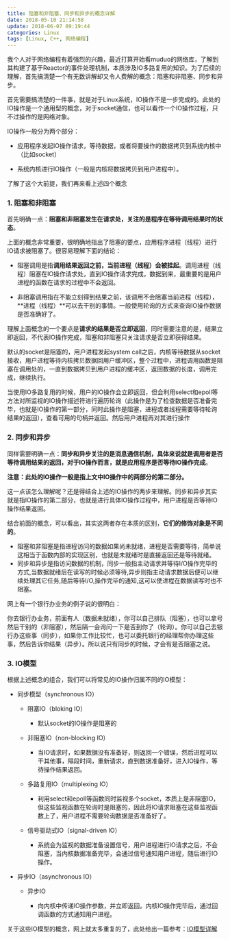 ```yaml
---
title: 阻塞和非阻塞、同步和异步的概念详解
date: 2018-05-10 21:14:58
update: 2018-06-07 09:19:44
categories: Linux
tags: [Linux, C++, 网络编程]
---
```


我个人对于网络编程有着强烈的兴趣，最近打算开始看muduo的网络库，了解到其构建了基于Reactor的事件处理机制，本质涉及IO多路复用的知识。为了后续的理解，首先搞清楚一个有无数讲解却又令人费解的概念：阻塞和非阻塞、同步和异步。

<!--more-->

首先需要搞清楚的一件事，就是对于Linux系统，IO操作不是一步完成的。此处的IO操作是一个通用型的概念，对于socket通信，也可以看作一个IO操作过程，只不过操作的是网络对象。

IO操作一般分为两个部分：

* 应用程序发起IO操作请求，等待数据，或者将要操作的数据拷贝到系统内核中（比如socket）

* 系统内核进行IO操作（一般是内核将数据拷贝到用户进程中）。

了解了这个大前提，我们再来看上述四个概念

### 1. 阻塞和非阻塞

首先明确一点：**阻塞和非阻塞发生在请求处，关注的是程序在等待调用结果时的状态**。

上面的概念非常重要，很明确地指出了阻塞的要点，应用程序进程（线程）进行IO请求被阻塞了。很容易理解下面的结论：

* 阻塞调用是指**调用结果返回之前，当前进程（线程）会被挂起**。调用进程（线程）阻塞在IO操作请求处，直到IO操作请求完成，数据到来，最重要的是用户进程的函数在请求的过程中不会返回。

* 非阻塞调用指在不能立刻得到结果之前，该调用不会阻塞当前进程（线程），**进程（线程）**可以去干别的事情。一般使用轮询的方式来查询IO操作数据是否准确好了。

理解上面概念的一个要点是**请求的结果是否立即返回**，同时需要注意的是，结果立即返回，不代表IO操作完成，阻塞和非阻塞只关注请求是否立即获得结果。

默认的socket是阻塞的，用户进程发起system call之后，内核等待数据从socket接收，用户进程等待内核拷贝数据回用户缓冲区，整个过程中，进程调用函数是阻塞在调用处的，一直到数据拷贝到用户进程的缓冲区，返回数据的长度，调用完成，继续执行。

当使用IO多路复用的时候，用户的IO操作会立即返回，但会利用select和epoll等方法对所监视的IO操作描述符进行遍历轮询（此操作是为了检查数据是否准备完毕，也就是IO操作的第一部分，同时此操作是阻塞，进程或者线程需要等待轮询结果的返回），查看可用的句柄并返回。然后用户进程再对其进行操作

### 2. 同步和异步

同样需要明确一点：**同步和异步关注的是消息通信机制，具体来说就是调用者是否等待调用结果的返回，对于IO操作而言，就是应用程序是否等待IO操作完成**。

**注意：此处的IO操作一般是指上文中IO操作中的两部分的第二部分。**

这一点该怎么理解呢？还是得结合上述的IO操作的两步来理解。同步和异步其实就是指IO操作的第二部分，也就是进行具体IO操作过程中，用户进程是否等待IO操作结果返回。

结合前面的概念，可以看出，其实这两者存在本质的区别，**它们的修饰对象是不同的**。

* 阻塞和非阻塞是指进程访问的数据如果尚未就绪，进程是否需要等待，简单说这相当于函数内部的实现区别，也就是未就绪时是直接返回还是等待就绪。
* 同步和异步是指访问数据的机制，同步一般指主动请求并等待I/O操作完毕的方式,当数据就绪后在读写的时候必须等待,异步则指主动请求数据后便可以继续处理其它任务,随后等待I/O,操作完毕的通知,这可以使进程在数据读写时也不阻塞。

网上有一个银行办业务的例子说的很明白：

你去银行办业务，前面有人（数据未就绪），你可以自己排队（阻塞），也可以拿号然后干别的（非阻塞），然后隔一会询问一下是否到你了（轮询）。你可以自己去银行办这些事（同步），如果你工作比较忙，也可以委托银行的经理帮你办理这些事，然后告诉你结果（异步）。所以说只有同步的时候，才会有是否阻塞之说。

### 3. IO模型

根据上述概念的组合，我们可以将常见的IO操作归属不同的IO模型：

* 同步模型（synchronous IO）

    * 阻塞IO（bloking IO）

        * 默认socket的IO操作是阻塞的

    * 非阻塞IO（non-blocking IO）

        * 当IO请求时，如果数据没有准备好，则返回一个错误，然后进程可以干其他事，隔段时间，重新请求，直到数据准备好，进入IO操作，等待操作结果返回。

    * 多路复用IO（multiplexing IO）

        * 利用select和epoll等函数同时监视多个socket，本质上是非阻塞IO，但这些监视函数在轮询时是阻塞的，因此将IO请求阻塞在这些监视函数上了，用户进程不需要轮询数据是否准备好了。
    
    * 信号驱动式IO（signal-driven IO）

        * 系统会为监视的数据准备设置信号，用户进程进行IO请求之后，不会阻塞，当内核数据准备完毕，会通过信号通知用户进程，随后进行IO操作。

* 异步IO（asynchronous IO）
    
    * 异步IO

        * 向内核中传递IO操作参数，并立即返回。内核IO操作完毕后，通过回调函数的方式通知用户进程。

关于这些IO模型的概念，网上就太多重复的了，此处给出一篇参考：[IO模型详解](https://www.cnblogs.com/George1994/p/6702084.html)